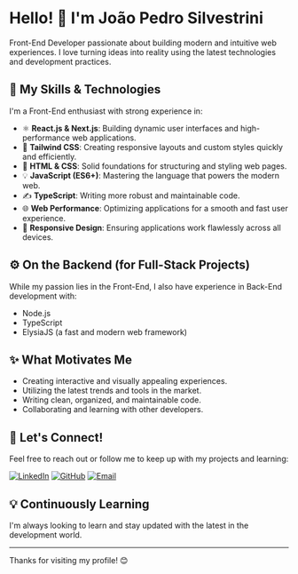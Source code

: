 # Hello! 👋 I'm João Pedro Silvestrini
Front-End Developer passionate about building modern and intuitive web experiences. I love turning ideas into reality using the latest technologies and development practices.

## 🚀 My Skills & Technologies

I'm a Front-End enthusiast with strong experience in:

* ⚛️ **React.js & Next.js**: Building dynamic user interfaces and high-performance web applications.
* 💨 **Tailwind CSS**: Creating responsive layouts and custom styles quickly and efficiently.
* 🎨 **HTML & CSS**: Solid foundations for structuring and styling web pages.
* 💡 **JavaScript (ES6+)**: Mastering the language that powers the modern web.
* ✍️ **TypeScript**: Writing more robust and maintainable code.
* 🌐 **Web Performance**: Optimizing applications for a smooth and fast user experience.
* 📱 **Responsive Design**: Ensuring applications work flawlessly across all devices.

## ⚙️ On the Backend (for Full-Stack Projects)

While my passion lies in the Front-End, I also have experience in Back-End development with:

* Node.js
* TypeScript
* ElysiaJS (a fast and modern web framework)

## ✨ What Motivates Me

* Creating interactive and visually appealing experiences.
* Utilizing the latest trends and tools in the market.
* Writing clean, organized, and maintainable code.
* Collaborating and learning with other developers.

## 🤝 Let's Connect!

Feel free to reach out or follow me to keep up with my projects and learning:

[![LinkedIn](https://img.shields.io/badge/LinkedIn-0077B5?style=for-the-badge&logo=linkedin&logoColor=white)](https://www.linkedin.com/in/joão-pedro-silvestrini-5866042a8/)
[![GitHub](https://img.shields.io/badge/GitHub-100000?style=for-the-badge&logo=github&logoColor=white)](https://github.com/jpsilvestrini)
[![Email](https://img.shields.io/badge/Gmail-D14836?style=for-the-badge&logo=gmail&logoColor=white)](mailto:joaopedrosilves17@hotmail.com)

## 💡 Continuously Learning

I'm always looking to learn and stay updated with the latest in the development world.

---

Thanks for visiting my profile! 😊

